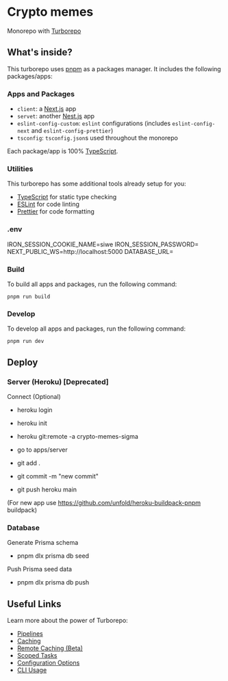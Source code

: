 # Crypto memes

Monorepo with [Turborepo](https://turborepo.org/)

## What's inside?

This turborepo uses [pnpm](https://pnpm.io) as a packages manager. It includes the following packages/apps:

### Apps and Packages

- `client`: a [Next.js](https://nextjs.org) app
- `servet`: another [Nest.js](https://nestjs.com/) app
- `eslint-config-custom`: `eslint` configurations (includes `eslint-config-next` and `eslint-config-prettier`)
- `tsconfig`: `tsconfig.json`s used throughout the monorepo

Each package/app is 100% [TypeScript](https://www.typescriptlang.org/).

### Utilities

This turborepo has some additional tools already setup for you:

- [TypeScript](https://www.typescriptlang.org/) for static type checking
- [ESLint](https://eslint.org/) for code linting
- [Prettier](https://prettier.io) for code formatting

### .env

IRON_SESSION_COOKIE_NAME=siwe
IRON_SESSION_PASSWORD=
NEXT_PUBLIC_WS=http://localhost:5000
DATABASE_URL=

### Build

To build all apps and packages, run the following command:

```
pnpm run build
```

### Develop

To develop all apps and packages, run the following command:

```
pnpm run dev
```

## Deploy

### Server (Heroku) [Deprecated]

Connect (Optional)

- heroku login
- heroku init
- heroku git:remote -a crypto-memes-sigma

- go to apps/server
- git add .
- git commit -m "new commit"
- git push heroku main

(For new app use https://github.com/unfold/heroku-buildpack-pnpm buildpack)

### Database

Generate Prisma schema

- pnpm dlx prisma db seed

Push Prisma seed data

- pnpm dlx prisma db push

## Useful Links

Learn more about the power of Turborepo:

- [Pipelines](https://turborepo.org/docs/core-concepts/pipelines)
- [Caching](https://turborepo.org/docs/core-concepts/caching)
- [Remote Caching (Beta)](https://turborepo.org/docs/core-concepts/remote-caching)
- [Scoped Tasks](https://turborepo.org/docs/core-concepts/scopes)
- [Configuration Options](https://turborepo.org/docs/reference/configuration)
- [CLI Usage](https://turborepo.org/docs/reference/command-line-reference)
